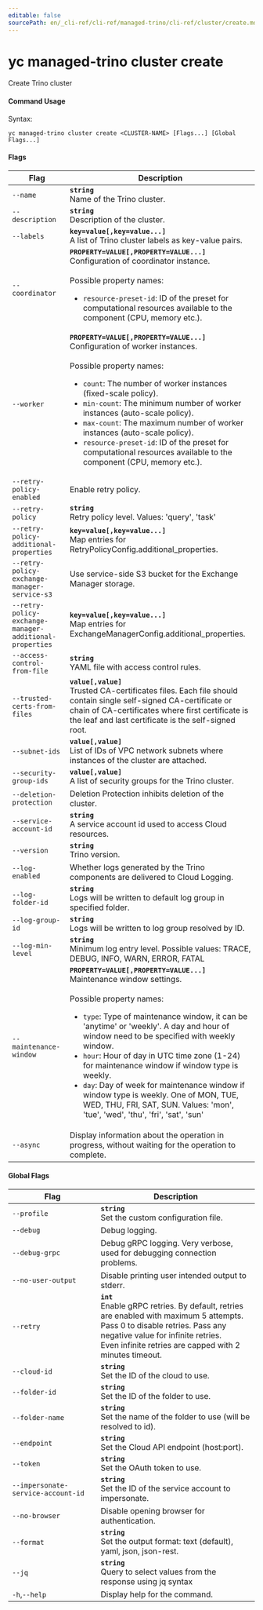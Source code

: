 ```yaml
---
editable: false
sourcePath: en/_cli-ref/cli-ref/managed-trino/cli-ref/cluster/create.md
---
```


# yc managed-trino cluster create

Create Trino cluster

#### Command Usage

Syntax: 

`yc managed-trino cluster create <CLUSTER-NAME> [Flags...] [Global Flags...]`

#### Flags

| Flag | Description |
|----|----|
|`--name`|<b>`string`</b><br/>Name of the Trino cluster.|
|`--description`|<b>`string`</b><br/>Description of the cluster.|
|`--labels`|<b>`key=value[,key=value...]`</b><br/>A list of Trino cluster labels as key-value pairs.|
|`--coordinator`|<b>`PROPERTY=VALUE[,PROPERTY=VALUE...]`</b><br/>Configuration of coordinator instance.<br/><br/>Possible property names:<br/><ul> <li><code>resource-preset-id</code>:     ID of the preset for computational resources available to the component (CPU, memory etc.).</li> </ul>|
|`--worker`|<b>`PROPERTY=VALUE[,PROPERTY=VALUE...]`</b><br/>Configuration of worker instances.<br/><br/>Possible property names:<br/><ul> <li><code>count</code>:     The number of worker instances (fixed-scale policy).</li> <li><code>min-count</code>:     The minimum number of worker instances (auto-scale policy).</li> <li><code>max-count</code>:     The maximum number of worker instances (auto-scale policy).</li> <li><code>resource-preset-id</code>:     ID of the preset for computational resources available to the component (CPU, memory etc.).</li> </ul>|
|`--retry-policy-enabled`|Enable retry policy.|
|`--retry-policy`|<b>`string`</b><br/>Retry policy level. Values: 'query', 'task'|
|`--retry-policy-additional-properties`|<b>`key=value[,key=value...]`</b><br/>Map entries for RetryPolicyConfig.additional_properties.|
|`--retry-policy-exchange-manager-service-s3`|Use service-side S3 bucket for the Exchange Manager storage.|
|`--retry-policy-exchange-manager-additional-properties`|<b>`key=value[,key=value...]`</b><br/>Map entries for ExchangeManagerConfig.additional_properties.|
|`--access-control-from-file`|<b>`string`</b><br/>YAML file with access control rules.|
|`--trusted-certs-from-files`|<b>`value[,value]`</b><br/>Trusted CA-certificates files. Each file should contain single self-signed CA-certificate or chain of CA-certificates where first certificate is the leaf and last certificate is the self-signed root.|
|`--subnet-ids`|<b>`value[,value]`</b><br/>List of IDs of VPC network subnets where instances of the cluster are attached.|
|`--security-group-ids`|<b>`value[,value]`</b><br/>A list of security groups for the Trino cluster.|
|`--deletion-protection`|Deletion Protection inhibits deletion of the cluster.|
|`--service-account-id`|<b>`string`</b><br/>A service account id used to access Cloud resources.|
|`--version`|<b>`string`</b><br/>Trino version.|
|`--log-enabled`|Whether logs generated by the Trino components are delivered to Cloud Logging.|
|`--log-folder-id`|<b>`string`</b><br/>Logs will be written to default log group in specified folder.|
|`--log-group-id`|<b>`string`</b><br/>Logs will be written to log group resolved by ID.|
|`--log-min-level`|<b>`string`</b><br/>Minimum log entry level. Possible values: TRACE, DEBUG, INFO, WARN, ERROR, FATAL|
|`--maintenance-window`|<b>`PROPERTY=VALUE[,PROPERTY=VALUE...]`</b><br/>Maintenance window settings.<br/><br/>Possible property names:<br/><ul> <li><code>type</code>:     Type of maintenance window, it can be 'anytime' or 'weekly'. A day and hour of window need to be specified with weekly window.</li> <li><code>hour</code>:     Hour of day in UTC time zone (1-24) for maintenance window if window type is weekly.</li> <li><code>day</code>:     Day of week for maintenance window if window type is weekly. One of MON, TUE, WED, THU, FRI, SAT, SUN. Values: 'mon', 'tue', 'wed', 'thu', 'fri', 'sat', 'sun'</li> </ul>|
|`--async`|Display information about the operation in progress, without waiting for the operation to complete.|

#### Global Flags

| Flag | Description |
|----|----|
|`--profile`|<b>`string`</b><br/>Set the custom configuration file.|
|`--debug`|Debug logging.|
|`--debug-grpc`|Debug gRPC logging. Very verbose, used for debugging connection problems.|
|`--no-user-output`|Disable printing user intended output to stderr.|
|`--retry`|<b>`int`</b><br/>Enable gRPC retries. By default, retries are enabled with maximum 5 attempts.<br/>Pass 0 to disable retries. Pass any negative value for infinite retries.<br/>Even infinite retries are capped with 2 minutes timeout.|
|`--cloud-id`|<b>`string`</b><br/>Set the ID of the cloud to use.|
|`--folder-id`|<b>`string`</b><br/>Set the ID of the folder to use.|
|`--folder-name`|<b>`string`</b><br/>Set the name of the folder to use (will be resolved to id).|
|`--endpoint`|<b>`string`</b><br/>Set the Cloud API endpoint (host:port).|
|`--token`|<b>`string`</b><br/>Set the OAuth token to use.|
|`--impersonate-service-account-id`|<b>`string`</b><br/>Set the ID of the service account to impersonate.|
|`--no-browser`|Disable opening browser for authentication.|
|`--format`|<b>`string`</b><br/>Set the output format: text (default), yaml, json, json-rest.|
|`--jq`|<b>`string`</b><br/>Query to select values from the response using jq syntax|
|`-h`,`--help`|Display help for the command.|

